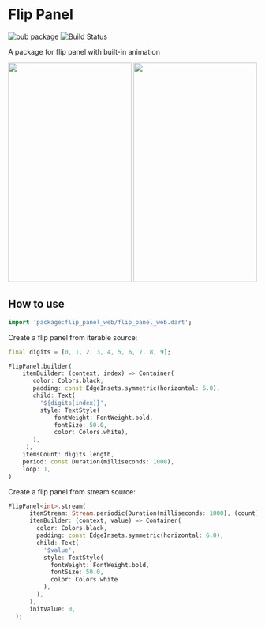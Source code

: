 # Flip Panel

[![pub package](https://img.shields.io/pub/v/flip_panel.svg)](https://pub.dartlang.org/packages/flip_panel) [![Build Status](https://travis-ci.org/hnvn/flutter_flip_panel.svg?branch=master)](https://travis-ci.org/hnvn/flutter_flip_panel)

A package for flip panel with built-in animation

<p>
	<img src="https://github.com/hnvn/flutter_flip_panel/blob/master/screenshots/flip_image.gif?raw=true" width="250" height="443"  />
	<img src="https://github.com/hnvn/flutter_flip_panel/blob/master/screenshots/flip_clock.gif?raw=true" width="250" height="443" />
</p>

## How to use

````dart
import 'package:flip_panel_web/flip_panel_web.dart';
````

Create a flip panel from iterable source:

````dart
final digits = [0, 1, 2, 3, 4, 5, 6, 7, 8, 9];

FlipPanel.builder(
    itemBuilder: (context, index) => Container(
       color: Colors.black,
       padding: const EdgeInsets.symmetric(horizontal: 6.0),
       child: Text(
         '${digits[index]}',
         style: TextStyle(
             fontWeight: FontWeight.bold,
             fontSize: 50.0,
             color: Colors.white),
       ),
     ),
    itemsCount: digits.length,
    period: const Duration(milliseconds: 1000),
    loop: 1,
)
````

Create a flip panel from stream source:

````dart
FlipPanel<int>.stream(
      itemStream: Stream.periodic(Duration(milliseconds: 1000), (count) => count % 10),
      itemBuilder: (context, value) => Container(
        color: Colors.black,
        padding: const EdgeInsets.symmetric(horizontal: 6.0),
        child: Text(
          '$value',
          style: TextStyle(
            fontWeight: FontWeight.bold,
            fontSize: 50.0,
            color: Colors.white
          ),
        ),
      ),
      initValue: 0,
  );

````


